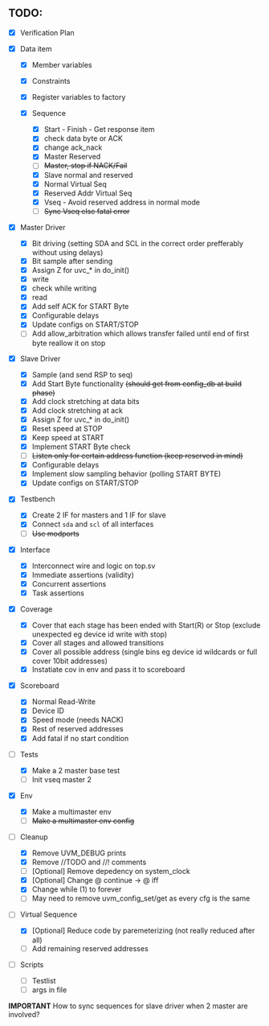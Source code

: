 ## TODO:
- [x] Verification Plan

- [x] Data item
    - [x] Member variables
    - [x] Constraints
    - [x] Register variables to factory

  - [x] Sequence
    - [x] Start - Finish - Get response item
    - [x] check data byte or ACK
    - [x] change ack_nack
    - [x] Master Reserved
    - [ ] ~~Master, stop if NACK/Fail~~
    - [x] Slave normal and reserved
    - [x] Normal Virtual Seq
    - [x] Reserved Addr Virtual Seq
    - [x] Vseq - Avoid reserved address in normal mode
    - [ ] ~~Sync Vseq else fatal error~~

- [x] Master Driver
    - [x] Bit driving (setting SDA and SCL in the correct order prefferably without using delays)
    - [x] Bit sample after sending
    - [x] Assign Z for uvc_* in do_init()
    - [x] write
    - [x] check while writing
    - [x] read
    - [x] Add self ACK for START Byte
    - [x] Configurable delays
    - [x] Update configs on START/STOP
    - [ ] Add allow_arbitration which allows transfer failed until end of first byte
    reallow it on stop

- [x] Slave Driver
    - [x] Sample (and send RSP to seq)
    - [x] Add Start Byte functionality ~~(should get from config_db at build phase)~~
    - [x] Add clock stretching at data bits
    - [x] Add clock stretching at ack
    - [x] Assign Z for uvc_* in do_init()
    - [x] Reset speed at STOP
    - [x] Keep speed at START
    - [x] Implement START Byte check
    - [ ] ~~Listen only for certain address function (keep reserved in mind)~~
    - [x] Configurable delays
    - [x] Implement slow sampling behavior (polling START BYTE)
    - [x] Update configs on START/STOP

- [x] Testbench
    - [x] Create 2 IF for masters and 1 IF for slave
    - [x] Connect `sda` and `scl` of all interfaces
    - [ ] ~~Use modports~~

- [x] Interface
    - [x] Interconnect wire and logic on top.sv
    - [x] Immediate assertions (validity)
    - [x] Concurrent assertions
    - [x] Task assertions

- [x] Coverage
    - [x] Cover that each stage has been ended with Start(R) or Stop (exclude unexpected eg device id write with stop)
    - [x] Cover all stages and allowed transitions
    - [x] Cover all possible address (single bins eg device id wildcards or full cover 10bit addresses)
    - [x] Instatiate cov in env and pass it to scoreboard

- [x] Scoreboard
    - [x] Normal Read-Write
    - [x] Device ID
    - [x] Speed mode (needs NACK)
    - [x] Rest of reserved addresses
    - [x] Add fatal if no start condition

- [ ] Tests
    - [x] Make a 2 master base test
    - [ ] Init vseq master 2

- [x] Env
    - [x] Make a multimaster env
    - [ ] ~~Make a multimaster env config~~

- [ ] Cleanup
    - [x] Remove UVM_DEBUG prints
    - [x] Remove //TODO and //! comments
    - [ ] [Optional] Remove depedency on system_clock
    - [x] [Optional] Change @ continue -> @ iff
    - [x] Change while (1) to forever
    - [ ] May need to remove uvm_config_set/get as every cfg is the same

- [ ] Virtual Sequence
    - [x] [Optional] Reduce code by paremeterizing (not really reduced after all)
    - [ ] Add remaining reserved addresses

- [ ] Scripts
    - [ ] Testlist
    - [ ] args in file

__IMPORTANT__ How to sync sequences for slave driver when 2 master are involved?